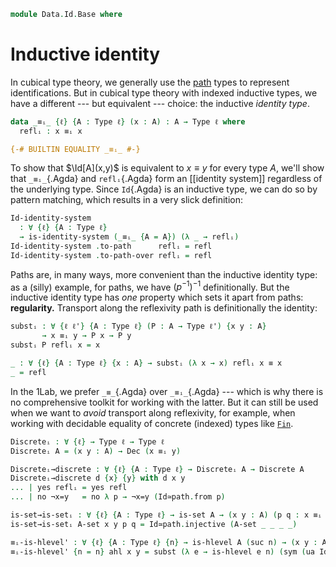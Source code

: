 <!--
```agda
{-# OPTIONS -WUnsupportedIndexedMatch #-}
open import 1Lab.Path.IdentitySystem.Interface
open import 1Lab.Path.IdentitySystem
open import 1Lab.Univalence
open import 1Lab.Type.Sigma
open import 1Lab.Rewrite
open import 1Lab.HLevel
open import 1Lab.Equiv
open import 1Lab.Path
open import 1Lab.Type

open import Data.Maybe.Base
open import Data.Dec.Base
open import Data.Nat.Base
```
-->

```agda
module Data.Id.Base where
```

# Inductive identity

In cubical type theory, we generally use the [path] types to represent
identifications. But in cubical type theory with indexed inductive
types, we have a different --- but equivalent --- choice: the inductive
_identity type_.

[path]: 1Lab.Path.html

```agda
data _≡ᵢ_ {ℓ} {A : Type ℓ} (x : A) : A → Type ℓ where
  reflᵢ : x ≡ᵢ x

{-# BUILTIN EQUALITY _≡ᵢ_ #-}
```

To show that $\Id[A](x,y)$ is equivalent to $x \equiv y$ for every
type $A$, we'll show that `_≡ᵢ_`{.Agda} and `reflᵢ`{.Agda} form an
[[identity system]] regardless of the underlying type. Since `Id`{.Agda}
is an inductive type, we can do so by pattern matching, which results in
a very slick definition:

```agda
Id-identity-system
  : ∀ {ℓ} {A : Type ℓ}
  → is-identity-system (_≡ᵢ_ {A = A}) (λ _ → reflᵢ)
Id-identity-system .to-path      reflᵢ = refl
Id-identity-system .to-path-over reflᵢ = refl
```

Paths are, in many ways, more convenient than the inductive identity
type: as a (silly) example, for paths, we have $(p^{-1})^{-1}$
definitionally. But the inductive identity type has _one_ property which
sets it apart from paths: **regularity.** Transport along the
reflexivity path is definitionally the identity:

```agda
substᵢ : ∀ {ℓ ℓ'} {A : Type ℓ} (P : A → Type ℓ') {x y : A}
       → x ≡ᵢ y → P x → P y
substᵢ P reflᵢ x = x

_ : ∀ {ℓ} {A : Type ℓ} {x : A} → substᵢ (λ x → x) reflᵢ x ≡ x
_ = refl
```

<!--
```agda
_ = _≡_
Id≃path : ∀ {ℓ} {A : Type ℓ} {x y : A} → (x ≡ᵢ y) ≃ (x ≡ y)
Id≃path {ℓ} {A} {x} {y} =
  identity-system-gives-path (Id-identity-system {ℓ = ℓ} {A = A}) {a = x} {b = y}

module Id≃path {ℓ} {A : Type ℓ} = Ids (Id-identity-system {A = A})
```
-->

In the 1Lab, we prefer `_≡_`{.Agda} over `_≡ᵢ_`{.Agda} --- which is why
there is no comprehensive toolkit for working with the latter. But it
can still be used when we want to _avoid_ transport along reflexivity,
for example, when working with decidable equality of concrete (indexed)
types like [`Fin`].

[`Fin`]: Data.Fin.Base.html

```agda
Discreteᵢ : ∀ {ℓ} → Type ℓ → Type ℓ
Discreteᵢ A = (x y : A) → Dec (x ≡ᵢ y)

Discreteᵢ→discrete : ∀ {ℓ} {A : Type ℓ} → Discreteᵢ A → Discrete A
Discreteᵢ→discrete d {x} {y} with d x y
... | yes reflᵢ = yes refl
... | no ¬x=y   = no λ p → ¬x=y (Id≃path.from p)

is-set→is-setᵢ : ∀ {ℓ} {A : Type ℓ} → is-set A → (x y : A) (p q : x ≡ᵢ y) → p ≡ q
is-set→is-setᵢ A-set x y p q = Id≃path.injective (A-set _ _ _ _)

≡ᵢ-is-hlevel' : ∀ {ℓ} {A : Type ℓ} {n} → is-hlevel A (suc n) → (x y : A) → is-hlevel (x ≡ᵢ y) n
≡ᵢ-is-hlevel' {n = n} ahl x y = subst (λ e → is-hlevel e n) (sym (ua Id≃path)) (Path-is-hlevel' n ahl x y)
```

<!--
```agda
discrete-id : ∀ {ℓ} {A : Type ℓ} {x y : A} → Dec (x ≡ y) → Dec (x ≡ᵢ y)
discrete-id {x = x} {y} (yes p) = yes (subst (x ≡ᵢ_) p reflᵢ)
discrete-id {x = x} {y} (no ¬p) = no λ { reflᵢ → absurd (¬p refl) }

opaque
  _≡ᵢ?_ : ∀ {ℓ} {A : Type ℓ} ⦃ _ : Discrete A ⦄ (x y : A) → Dec (x ≡ᵢ y)
  x ≡ᵢ? y = discrete-id (x ≡? y)

  ≡ᵢ?-default : ∀ {ℓ} {A : Type ℓ} {x y : A} {d : Discrete A} → (_≡ᵢ?_ ⦃ d ⦄ x y) ≡rw discrete-id d
  ≡ᵢ?-default = make-rewrite refl

  ≡ᵢ?-yes : ∀ {ℓ} {A : Type ℓ} {x : A} {d : Discrete A} → (_≡ᵢ?_ ⦃ d ⦄ x x) ≡rw yes reflᵢ
  ≡ᵢ?-yes {d = d} = make-rewrite (case d return (λ d → discrete-id d ≡ yes reflᵢ) of λ where
    (yes a) → ap yes (is-set→is-setᵢ (Discrete→is-set d) _ _ _ _)
    (no ¬a) → absurd (¬a refl))

{-# REWRITE ≡ᵢ?-default ≡ᵢ?-yes #-}

Discrete-inj'
  : ∀ {ℓ ℓ'} {A : Type ℓ} {B : Type ℓ'} (f : A → B)
  → (∀ {x y} → f x ≡ᵢ f y → x ≡ᵢ y)
  → ⦃ _ : Discrete B ⦄
  → Discrete A
Discrete-inj' f inj {x} {y} =
  Dec-map (λ p → Id≃path.to (inj p)) (λ x → Id≃path.from (ap f x)) (f x ≡ᵢ? f y)

instance
  Dec-Σ-path
    : ∀ {ℓ ℓ'} {A : Type ℓ} {B : A → Type ℓ'}
    → ⦃ _ : Discrete A ⦄
    → ⦃ _ : ∀ {x} → Discrete (B x) ⦄
    → Discrete (Σ A B)
  Dec-Σ-path {B = B} {x = a , b} {a' , b'} = case a ≡ᵢ? a' of λ where
    (yes reflᵢ) → case b ≡? b' of λ where
      (yes q) → yes (ap₂ _,_ refl q)
      (no ¬q) → no λ p → ¬q (Σ-inj-set (Discrete→is-set auto) p)
    (no ¬p) → no λ p → ¬p (Id≃path.from (ap fst p))
```
-->
